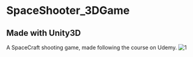 # SpaceShooter_3DGame
## Made with Unity3D
A SpaceCraft shooting game, made following the course on Udemy.
![1](https://github.com/Angelawork/SpaceShooter_3DGame/assets/113480613/03a1143a-1438-4855-a1a0-d0d279876bc1)

